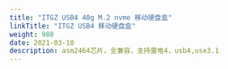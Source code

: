 ```yaml
---
title: "ITGZ USB4 40g M.2 nvme 移动硬盘盒"
linkTitle: "ITGZ USB4 移动硬盘盒"
weight: 980
date: 2021-03-10
description: asm2464芯片，全兼容，支持雷电4，usb4,use3.1
---
```


